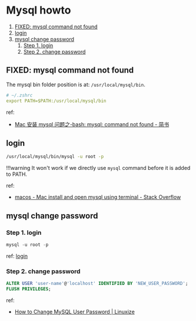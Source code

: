 # Mysql howto

1. [FIXED: mysql command not found](#fixed-mysql-command-not-found)
2. [login](#login)
3. [mysql change password](#mysql-change-password)
   1. [Step 1. login](#step-1-login)
   2. [Step 2. change password](#step-2-change-password)

## FIXED: mysql command not found

The mysql bin folder position is at: `/usr/local/mysql/bin`.

```yaml
# ~/.zshrc
export PATH=$PATH:/usr/local/mysql/bin
```

ref:

- [Mac 安装 mysql 问题之-bash: mysql: command not found - 简书](https://www.jianshu.com/p/ba2216596569)

## login

```sh
/usr/local/mysql/bin/mysql -u root -p
```

!!!warning It won't work if we directly use `mysql` command before it is added to PATH.

ref:

- [macos - Mac install and open mysql using terminal - Stack Overflow](https://stackoverflow.com/questions/14235362/mac-install-and-open-mysql-using-terminal)

## mysql change password

### Step 1. login

```sql
mysql -u root -p
```

ref: [login](#login)

### Step 2. change password

```sql
ALTER USER 'user-name'@'localhost' IDENTIFIED BY 'NEW_USER_PASSWORD';
FLUSH PRIVILEGES;
```

ref:

- [How to Change MySQL User Password | Linuxize](https://linuxize.com/post/how-to-change-mysql-user-password/)
